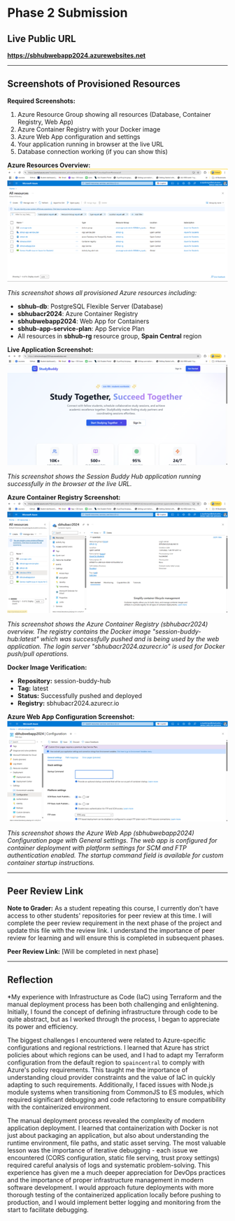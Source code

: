 # Phase 2 Submission

## Live Public URL

**https://sbhubwebapp2024.azurewebsites.net**

---

## Screenshots of Provisioned Resources

**Required Screenshots:**
1. Azure Resource Group showing all resources (Database, Container Registry, Web App)
2. Azure Container Registry with your Docker image
3. Azure Web App configuration and settings
4. Your application running in browser at the live URL
5. Database connection working (if you can show this)

**Azure Resources Overview:**
![Azure All Resources](azure-resources-screenshot.png)

*This screenshot shows all provisioned Azure resources including:*
- **sbhub-db**: PostgreSQL Flexible Server (Database)
- **sbhubacr2024**: Azure Container Registry 
- **sbhubwebapp2024**: Web App for Containers
- **sbhub-app-service-plan**: App Service Plan
- All resources in **sbhub-rg** resource group, **Spain Central** region

**Live Application Screenshot:**
![Live Application](live-application-screenshot.png)

*This screenshot shows the Session Buddy Hub application running successfully in the browser at the live URL.*

**Azure Container Registry Screenshot:**
![Azure Container Registry](azure-acr-screenshot.png)

*This screenshot shows the Azure Container Registry (sbhubacr2024) overview. The registry contains the Docker image "session-buddy-hub:latest" which was successfully pushed and is being used by the web application. The login server "sbhubacr2024.azurecr.io" is used for Docker push/pull operations.*

**Docker Image Verification:**
- **Repository:** session-buddy-hub
- **Tag:** latest
- **Status:** Successfully pushed and deployed
- **Registry:** sbhubacr2024.azurecr.io

**Azure Web App Configuration Screenshot:**
![Azure Web App Configuration](azure-webapp-config-screenshot.png)

*This screenshot shows the Azure Web App (sbhubwebapp2024) Configuration page with General settings. The web app is configured for container deployment with platform settings for SCM and FTP authentication enabled. The startup command field is available for custom container startup instructions.*


---

## Peer Review Link

**Note to Grader:** As a student repeating this course, I currently don't have access to other students' repositories for peer review at this time. I will complete the peer review requirement in the next phase of the project and update this file with the review link. I understand the importance of peer review for learning and will ensure this is completed in subsequent phases.

**Peer Review Link:** [Will be completed in next phase]

---


## Reflection

*My experience with Infrastructure as Code (IaC) using Terraform and the manual deployment process has been both challenging and enlightening. Initially, I found the concept of defining infrastructure through code to be quite abstract, but as I worked through the process, I began to appreciate its power and efficiency.

The biggest challenges I encountered were related to Azure-specific configurations and regional restrictions. I learned that Azure has strict policies about which regions can be used, and I had to adapt my Terraform configuration from the default region to `spaincentral` to comply with Azure's policy requirements. This taught me the importance of understanding cloud provider constraints and the value of IaC in quickly adapting to such requirements. Additionally, I faced issues with Node.js module systems when transitioning from CommonJS to ES modules, which required significant debugging and code refactoring to ensure compatibility with the containerized environment.

The manual deployment process revealed the complexity of modern application deployment. I learned that containerization with Docker is not just about packaging an application, but also about understanding the runtime environment, file paths, and static asset serving. The most valuable lesson was the importance of iterative debugging - each issue we encountered (CORS configuration, static file serving, trust proxy settings) required careful analysis of logs and systematic problem-solving. This experience has given me a much deeper appreciation for DevOps practices and the importance of proper infrastructure management in modern software development. I would approach future deployments with more thorough testing of the containerized application locally before pushing to production, and I would implement better logging and monitoring from the start to facilitate debugging. 
